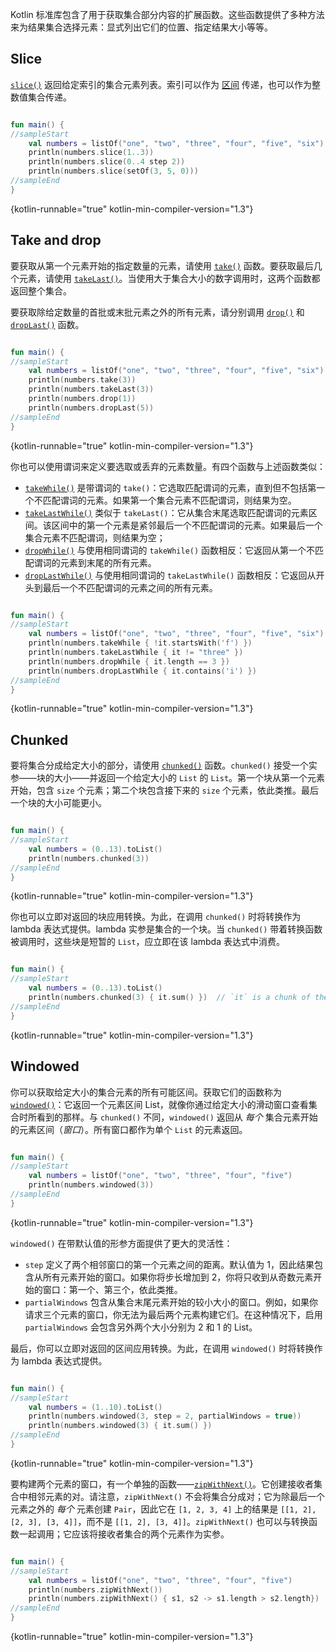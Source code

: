 [//]: # (title: 获取集合部分)

Kotlin 标准库包含了用于获取集合部分内容的扩展函数。这些函数提供了多种方法来为结果集合选择元素：显式列出它们的位置、指定结果大小等等。

## Slice

[`slice()`](https://kotlinlang.org/api/latest/jvm/stdlib/kotlin.collections/slice.html) 返回给定索引的集合元素列表。索引可以作为 [区间](ranges.md) 传递，也可以作为整数值集合传递。

```kotlin

fun main() {
//sampleStart    
    val numbers = listOf("one", "two", "three", "four", "five", "six")    
    println(numbers.slice(1..3))
    println(numbers.slice(0..4 step 2))
    println(numbers.slice(setOf(3, 5, 0)))    
//sampleEnd
}
```
{kotlin-runnable="true" kotlin-min-compiler-version="1.3"}

## Take and drop

要获取从第一个元素开始的指定数量的元素，请使用 [`take()`](https://kotlinlang.org/api/latest/jvm/stdlib/kotlin.collections/take.html) 函数。要获取最后几个元素，请使用 [`takeLast()`](https://kotlinlang.org/api/latest/jvm/stdlib/kotlin.collections/take-last.html)。当使用大于集合大小的数字调用时，这两个函数都返回整个集合。

要获取除给定数量的首批或末批元素之外的所有元素，请分别调用 [`drop()`](https://kotlinlang.org/api/latest/jvm/stdlib/kotlin.collections/drop.html) 和 [`dropLast()`](https://kotlinlang.org/api/latest/jvm/stdlib/kotlin.collections/drop-last.html) 函数。

```kotlin

fun main() {
//sampleStart
    val numbers = listOf("one", "two", "three", "four", "five", "six")
    println(numbers.take(3))
    println(numbers.takeLast(3))
    println(numbers.drop(1))
    println(numbers.dropLast(5))
//sampleEnd
}
```
{kotlin-runnable="true" kotlin-min-compiler-version="1.3"}

你也可以使用谓词来定义要选取或丢弃的元素数量。有四个函数与上述函数类似：

*   [`takeWhile()`](https://kotlinlang.org/api/latest/jvm/stdlib/kotlin.collections/take-while.html) 是带谓词的 `take()`：它选取匹配谓词的元素，直到但不包括第一个不匹配谓词的元素。如果第一个集合元素不匹配谓词，则结果为空。
*   [`takeLastWhile()`](https://kotlinlang.org/api/latest/jvm/stdlib/kotlin.collections/take-last-while.html) 类似于 `takeLast()`：它从集合末尾选取匹配谓词的元素区间。该区间中的第一个元素是紧邻最后一个不匹配谓词的元素。如果最后一个集合元素不匹配谓词，则结果为空；
*   [`dropWhile()`](https://kotlinlang.org/api/latest/jvm/stdlib/kotlin.collections/drop-while.html) 与使用相同谓词的 `takeWhile()` 函数相反：它返回从第一个不匹配谓词的元素到末尾的所有元素。
*   [`dropLastWhile()`](https://kotlinlang.org/api/latest/jvm/stdlib/kotlin.collections/drop-last-while.html) 与使用相同谓词的 `takeLastWhile()` 函数相反：它返回从开头到最后一个不匹配谓词的元素之间的所有元素。

```kotlin

fun main() {
//sampleStart
    val numbers = listOf("one", "two", "three", "four", "five", "six")
    println(numbers.takeWhile { !it.startsWith('f') })
    println(numbers.takeLastWhile { it != "three" })
    println(numbers.dropWhile { it.length == 3 })
    println(numbers.dropLastWhile { it.contains('i') })
//sampleEnd
}
```
{kotlin-runnable="true" kotlin-min-compiler-version="1.3"}

## Chunked

要将集合分成给定大小的部分，请使用 [`chunked()`](https://kotlinlang.org/api/latest/jvm/stdlib/kotlin.collections/chunked.html) 函数。`chunked()` 接受一个实参——块的大小——并返回一个给定大小的 `List` 的 `List`。第一个块从第一个元素开始，包含 `size` 个元素；第二个块包含接下来的 `size` 个元素，依此类推。最后一个块的大小可能更小。

```kotlin

fun main() {
//sampleStart
    val numbers = (0..13).toList()
    println(numbers.chunked(3))
//sampleEnd
}
```
{kotlin-runnable="true" kotlin-min-compiler-version="1.3"}

你也可以立即对返回的块应用转换。为此，在调用 `chunked()` 时将转换作为 lambda 表达式提供。lambda 实参是集合的一个块。当 `chunked()` 带着转换函数被调用时，这些块是短暂的 `List`，应立即在该 lambda 表达式中消费。

```kotlin

fun main() {
//sampleStart
    val numbers = (0..13).toList() 
    println(numbers.chunked(3) { it.sum() })  // `it` is a chunk of the original collection
//sampleEnd
}
```
{kotlin-runnable="true" kotlin-min-compiler-version="1.3"}

## Windowed

你可以获取给定大小的集合元素的所有可能区间。获取它们的函数称为 [`windowed()`](https://kotlinlang.org/api/latest/jvm/stdlib/kotlin.collections/windowed.html)：它返回一个元素区间 List，就像你通过给定大小的滑动窗口查看集合时所看到的那样。与 `chunked()` 不同，`windowed()` 返回从 *每个* 集合元素开始的元素区间（*窗口*）。所有窗口都作为单个 `List` 的元素返回。

```kotlin

fun main() {
//sampleStart
    val numbers = listOf("one", "two", "three", "four", "five")    
    println(numbers.windowed(3))
//sampleEnd
}
```
{kotlin-runnable="true" kotlin-min-compiler-version="1.3"}

`windowed()` 在带默认值的形参方面提供了更大的灵活性：

*   `step` 定义了两个相邻窗口的第一个元素之间的距离。默认值为 1，因此结果包含从所有元素开始的窗口。如果你将步长增加到 2，你将只收到从奇数元素开始的窗口：第一个、第三个，依此类推。
*   `partialWindows` 包含从集合末尾元素开始的较小大小的窗口。例如，如果你请求三个元素的窗口，你无法为最后两个元素构建它们。在这种情况下，启用 `partialWindows` 会包含另外两个大小分别为 2 和 1 的 List。

最后，你可以立即对返回的区间应用转换。为此，在调用 `windowed()` 时将转换作为 lambda 表达式提供。

```kotlin

fun main() {
//sampleStart
    val numbers = (1..10).toList()
    println(numbers.windowed(3, step = 2, partialWindows = true))
    println(numbers.windowed(3) { it.sum() })
//sampleEnd
}
```
{kotlin-runnable="true" kotlin-min-compiler-version="1.3"}

要构建两个元素的窗口，有一个单独的函数——[`zipWithNext()`](https://kotlinlang.org/api/latest/jvm/stdlib/kotlin.collections/zip-with-next.html)。它创建接收者集合中相邻元素的对。请注意，`zipWithNext()` 不会将集合分成对；它为除最后一个元素之外的 *每个* 元素创建 `Pair`，因此它在 `[1, 2, 3, 4]` 上的结果是 `[[1, 2], [2, 3], [3, 4]]`，而不是 `[[1, 2], [3, 4]]`。`zipWithNext()` 也可以与转换函数一起调用；它应该将接收者集合的两个元素作为实参。

```kotlin

fun main() {
//sampleStart
    val numbers = listOf("one", "two", "three", "four", "five")    
    println(numbers.zipWithNext())
    println(numbers.zipWithNext() { s1, s2 -> s1.length > s2.length})
//sampleEnd
}
```
{kotlin-runnable="true" kotlin-min-compiler-version="1.3"}